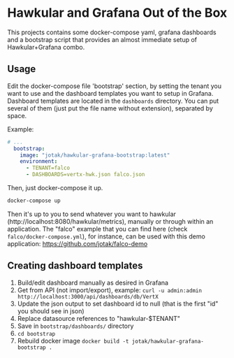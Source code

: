 # Hawkular and Grafana Out of the Box

This projects contains some docker-compose yaml, grafana dashboards and a bootstrap script
that provides an almost immediate setup of Hawkular+Grafana combo.

## Usage

Edit the docker-compose file 'bootstrap' section, by setting the tenant you want to use and the dashboard templates you want to setup in Grafana.
Dashboard templates are located in the `dashboards` directory. You can put several of them (just put the file name without extension), separated by space.

Example:

```yaml
# ...
  bootstrap:
    image: "jotak/hawkular-grafana-bootstrap:latest"
    environment:
      - TENANT=falco
      - DASHBOARDS=vertx-hwk.json falco.json
```

Then, just docker-compose it up.

```bash
docker-compose up
```

Then it's up to you to send whatever you want to hawkular (http://localhost:8080/hawkular/metrics), manually or through within an application.
The "falco" example that you can find here (check `falco/docker-compose.yml`), for instance, can be used with this demo application: https://github.com/jotak/falco-demo

## Creating dashboard templates

1. Build/edit dashboard manually as desired in Grafana
2. Get from API (not import/export), example:
    `curl -u admin:admin http://localhost:3000/api/dashboards/db/VertX`
3. Update the json output to set dashboard id to null (that is the first "id" you should see in json)
4. Replace datasource references to "hawkular-$TENANT"
5. Save in `bootstrap/dashboards/` directory
6. `cd bootstrap`
7. Rebuild docker image `docker build -t jotak/hawkular-grafana-bootstrap .`
